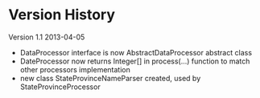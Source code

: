 Version History
===============

Version 1.1 2013-04-05
* DataProcessor interface is now AbstractDataProcessor abstract class
* DateProcessor now returns Integer[] in process(...) function to match other processors implementation
* new class StateProvinceNameParser created, used by StateProvinceProcessor